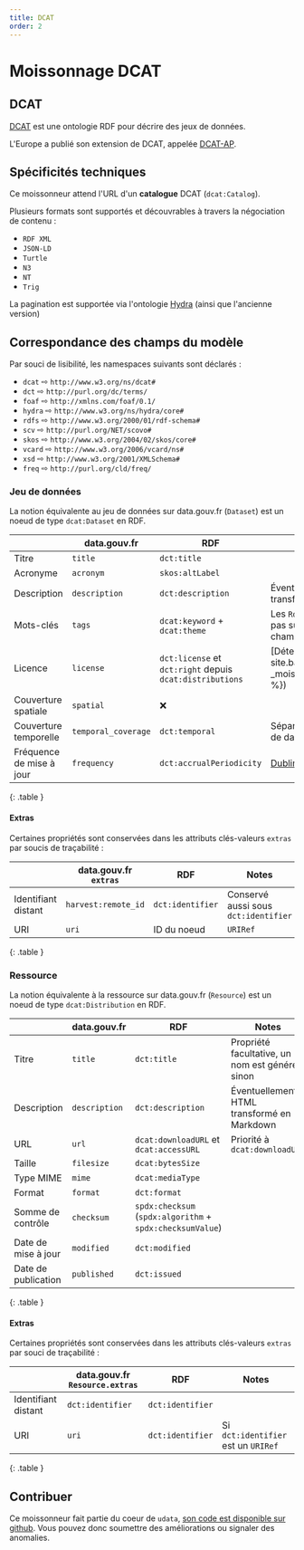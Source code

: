 ```yaml
---
title: DCAT
order: 2
---
```


# Moissonnage DCAT

## DCAT

[DCAT](https://www.w3.org/TR/vocab-dcat/) est une ontologie RDF pour décrire des jeux de données.

L'Europe a publié son extension de DCAT, appelée [DCAT-AP](https://joinup.ec.europa.eu/release/dcat-ap/11).

## Spécificités techniques

Ce moissonneur attend l'URL d'un **catalogue** DCAT (`dcat:Catalog`).

Plusieurs formats sont supportés et découvrables à travers la négociation de contenu :
  - `RDF XML`
  - `JSON-LD`
  - `Turtle`
  - `N3`
  - `NT`
  - `Trig`

La pagination est supportée via l'ontologie [Hydra](https://www.w3.org/community/hydra/wiki/Pagination) (ainsi que l'ancienne version)

## Correspondance des champs du modèle

Par souci de lisibilité, les namespaces suivants sont déclarés :
 - `dcat` ⇨ `http://www.w3.org/ns/dcat#`
 - `dct` ⇨ `http://purl.org/dc/terms/`
 - `foaf` ⇨ `http://xmlns.com/foaf/0.1/`
 - `hydra` ⇨ `http://www.w3.org/ns/hydra/core#`
 - `rdfs` ⇨ `http://www.w3.org/2000/01/rdf-schema#`
 - `scv` ⇨ `http://purl.org/NET/scovo#`
 - `skos` ⇨ `http://www.w3.org/2004/02/skos/core#`
 - `vcard` ⇨ `http://www.w3.org/2006/vcard/ns#`
 - `xsd` ⇨ `http://www.w3.org/2001/XMLSchema#`
 - `freq` ⇨ `http://purl.org/cld/freq/`

### Jeu de données

La notion équivalente au jeu de données sur data.gouv.fr (`Dataset`) est un noeud de type `dcat:Dataset` en RDF.

| | data.gouv.fr | RDF | Notes |
|-|--------------|-----|-------|
| Titre | `title` | `dct:title` | |
| Acronyme | `acronym` | `skos:altLabel` | |
| Description | `description` | `dct:description` | Éventuellement HTML transformé en Markdown |
| Mots-clés | `tags` | `dcat:keyword` + `dcat:theme` | Les `RdfResource` ne sont pas supportées pour le champ `dcat:theme` |
| Licence | `license` | `dct:license` et `dct:right` depuis `dcat:distributions` | [Détection des licences]({{ site.baseurl }}{% link _moissonnage/licences.md %}) |
| Couverture spatiale | `spatial` | ❌ | |
| Couverture temporelle | `temporal_coverage` | `dct:temporal` | Séparé par `/` dans le cas de dates de début et de fin |
| Fréquence de mise à jour | `frequency` | `dct:accrualPeriodicity` | [Dublin Core Frequency](http://dublincore.org/groups/collections/frequency/) |
{: .table }

#### Extras

Certaines propriétés sont conservées dans les attributs clés-valeurs `extras` par soucis de traçabilité :

| | data.gouv.fr `extras` | RDF | Notes |
|-|--------------|-----|-------|
| Identifiant distant | `harvest:remote_id` | `dct:identifier` | Conservé aussi sous `dct:identifier` |
| URI | `uri` | ID du noeud | `URIRef` |
{: .table }

### Ressource

La notion équivalente à la ressource sur data.gouv.fr (`Resource`) est un noeud de type `dcat:Distribution` en RDF.

| | data.gouv.fr | RDF | Notes |
|-|--------------|-----|-------|
| Titre | `title` | `dct:title` | Propriété facultative, un nom est généré sinon |
| Description | `description` | `dct:description` | Éventuellement HTML transformé en Markdown |
| URL | `url` | `dcat:downloadURL` et `dcat:accessURL`| Priorité à `dcat:downloadURL` |
| Taille | `filesize` | `dcat:bytesSize` ||
| Type MIME | `mime` | `dcat:mediaType` ||
| Format | `format` | `dct:format` ||
| Somme de contrôle | `checksum` | `spdx:checksum` (`spdx:algorithm` + `spdx:checksumValue`) ||
| Date de mise à jour | `modified` | `dct:modified` | |
| Date de publication | `published` | `dct:issued` | |
{: .table }

#### Extras

Certaines propriétés sont conservées dans les attributs clés-valeurs `extras` par souci de traçabilité :

| | data.gouv.fr `Resource.extras` | RDF | Notes |
|-|--------------------------------|-----|-------|
| Identifiant distant | `dct:identifier` | `dct:identifier` | |
| URI | `uri` | `dct:identifier` | Si `dct:identifier` est un `URIRef` |
{: .table }

## Contribuer

Ce moissonneur fait partie du coeur de `udata`, [son code est disponible sur github](https://github.com/opendatateam/udata/blob/master/udata/harvest/backends/dcat.py). Vous pouvez donc soumettre des améliorations ou signaler des anomalies.

